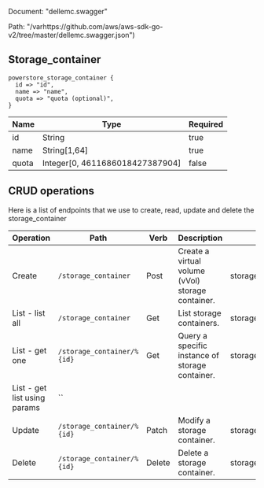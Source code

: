 Document: "dellemc.swagger"


Path: "/varhttps://github.com/aws/aws-sdk-go-v2/tree/master/dellemc.swagger.json")

## Storage_container



```puppet
powerstore_storage_container {
  id => "id",
  name => "name",
  quota => "quota (optional)",
}
```

| Name        | Type           | Required       |
| ------------- | ------------- | ------------- |
|id | String | true |
|name | String[1,64] | true |
|quota | Integer[0, 4611686018427387904] | false |



## CRUD operations

Here is a list of endpoints that we use to create, read, update and delete the storage_container

| Operation | Path | Verb | Description | OperationID |
| ------------- | ------------- | ------------- | ------------- | ------------- |
|Create|`/storage_container`|Post|Create a virtual volume (vVol) storage container.|storage_containerCreate|
|List - list all|`/storage_container`|Get|List storage containers.|storage_containerCollectionQuery|
|List - get one|`/storage_container/%{id}`|Get|Query a specific instance of storage container.|storage_containerInstanceQuery|
|List - get list using params|``||||
|Update|`/storage_container/%{id}`|Patch|Modify a storage container.|storage_containerModify|
|Delete|`/storage_container/%{id}`|Delete|Delete a storage container.|storage_containerDelete|
